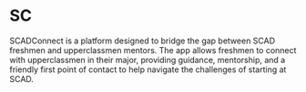 # SC
SCADConnect is a platform designed to bridge the gap between SCAD freshmen and upperclassmen mentors. The app allows freshmen to connect with upperclassmen in their major, providing guidance, mentorship, and a friendly first point of contact to help navigate the challenges of starting at SCAD. 
